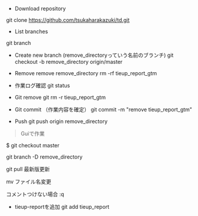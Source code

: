 - Download repository
  
git clone https://github.com/tsukaharakazuki/td.git
  
- List branches
  
git branch
  
- Create new branch (remove_directoryっていう名前のブランチ)
git checkout -b remove_directory origin/master
  
- Remove remove remove_directory
rm -rf tieup_report_gtm
  
- 作業ログ確認
git status
  
- Git remove
git rm -r tieup_report_gtm
  
- Git commit （作業内容を確定）
git commit -m "remove tieup_report_gtm"
  
- Push
git push origin remove_directory
  
>Guiで作業
  
$ git checkout master
  
git branch -D remove_directory
  
git pull
最新版更新
  
mv
ファイル名変更
  
コメントつけない場合
:q
  
- tieup-reportを追加
git add tieup_report
